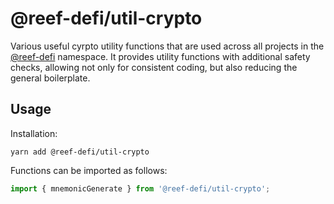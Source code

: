 # @reef-defi/util-crypto

Various useful cyrpto utility functions that are used across all projects in the [@reef-defi](https://reef.io) namespace. It provides utility functions with additional safety checks, allowing not only for consistent coding, but also reducing the general boilerplate.

## Usage

Installation:

```
yarn add @reef-defi/util-crypto
```

Functions can be imported as follows:

```js
import { mnemonicGenerate } from '@reef-defi/util-crypto';
```
